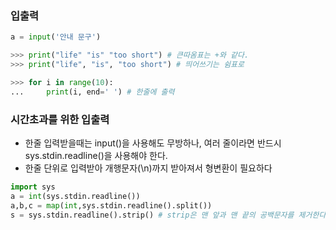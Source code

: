 ### 입출력

```python
a = input('안내 문구')

>>> print("life" "is" "too short") # 큰따옴표는 +와 같다.
>>> print("life", "is", "too short") # 띄어쓰기는 쉼표로

>>> for i in range(10): 
...     print(i, end=' ') # 한줄에 출력
```

### 시간초과를 위한 입출력
+ 한줄 입력받을때는 input()을 사용해도 무방하나,  여러 줄이라면 반드시 sys.stdin.readline()을 사용해야 한다.
+ 한줄 단위로 입력받아 개행문자(\n)까지 받아져서 형변환이 필요하다
```python
import sys
a = int(sys.stdin.readline())
a,b,c = map(int,sys.stdin.readline().split())
s = sys.stdin.readline().strip() # strip은 맨 앞과 맨 끝의 공백문자를 제거한다.
```